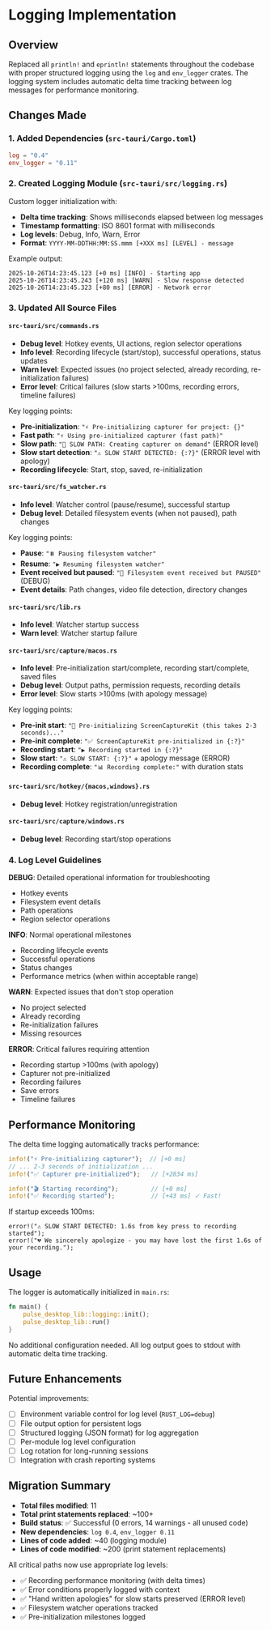 # Logging Implementation

## Overview

Replaced all `println!` and `eprintln!` statements throughout the codebase with proper structured logging using the `log` and `env_logger` crates. The logging system includes automatic delta time tracking between log messages for performance monitoring.

## Changes Made

### 1. Added Dependencies (`src-tauri/Cargo.toml`)
```toml
log = "0.4"
env_logger = "0.11"
```

### 2. Created Logging Module (`src-tauri/src/logging.rs`)

Custom logger initialization with:
- **Delta time tracking**: Shows milliseconds elapsed between log messages
- **Timestamp formatting**: ISO 8601 format with milliseconds
- **Log levels**: Debug, Info, Warn, Error
- **Format**: `YYYY-MM-DDTHH:MM:SS.mmm [+XXX ms] [LEVEL] - message`

Example output:
```
2025-10-26T14:23:45.123 [+0 ms] [INFO] - Starting app
2025-10-26T14:23:45.243 [+120 ms] [WARN] - Slow response detected
2025-10-26T14:23:45.323 [+80 ms] [ERROR] - Network error
```

### 3. Updated All Source Files

#### `src-tauri/src/commands.rs`
- **Debug level**: Hotkey events, UI actions, region selector operations
- **Info level**: Recording lifecycle (start/stop), successful operations, status updates
- **Warn level**: Expected issues (no project selected, already recording, re-initialization failures)
- **Error level**: Critical failures (slow starts >100ms, recording errors, timeline failures)

Key logging points:
- **Pre-initialization**: `"⚡ Pre-initializing capturer for project: {}"`
- **Fast path**: `"⚡ Using pre-initialized capturer (fast path)"`
- **Slow path**: `"🐌 SLOW PATH: Creating capturer on demand"` (ERROR level)
- **Slow start detection**: `"⚠️ SLOW START DETECTED: {:?}"` (ERROR level with apology)
- **Recording lifecycle**: Start, stop, saved, re-initialization

#### `src-tauri/src/fs_watcher.rs`
- **Info level**: Watcher control (pause/resume), successful startup
- **Debug level**: Detailed filesystem events (when not paused), path changes

Key logging points:
- **Pause**: `"⏸️ Pausing filesystem watcher"`
- **Resume**: `"▶️ Resuming filesystem watcher"`
- **Event received but paused**: `"📂 Filesystem event received but PAUSED"` (DEBUG)
- **Event details**: Path changes, video file detection, directory changes

#### `src-tauri/src/lib.rs`
- **Info level**: Watcher startup success
- **Warn level**: Watcher startup failure

#### `src-tauri/src/capture/macos.rs`
- **Info level**: Pre-initialization start/complete, recording start/complete, saved files
- **Debug level**: Output paths, permission requests, recording details
- **Error level**: Slow starts >100ms (with apology message)

Key logging points:
- **Pre-init start**: `"🚀 Pre-initializing ScreenCaptureKit (this takes 2-3 seconds)..."`
- **Pre-init complete**: `"✅ ScreenCaptureKit pre-initialized in {:?}"`
- **Recording start**: `"▶️ Recording started in {:?}"`
- **Slow start**: `"⚠️ SLOW START: {:?}"` + apology message (ERROR)
- **Recording complete**: `"📊 Recording complete:"` with duration stats

#### `src-tauri/src/hotkey/{macos,windows}.rs`
- **Debug level**: Hotkey registration/unregistration

#### `src-tauri/src/capture/windows.rs`
- **Debug level**: Recording start/stop operations

### 4. Log Level Guidelines

**DEBUG**: Detailed operational information for troubleshooting
- Hotkey events
- Filesystem event details
- Path operations
- Region selector operations

**INFO**: Normal operational milestones
- Recording lifecycle events
- Successful operations
- Status changes
- Performance metrics (when within acceptable range)

**WARN**: Expected issues that don't stop operation
- No project selected
- Already recording
- Re-initialization failures
- Missing resources

**ERROR**: Critical failures requiring attention
- Recording startup >100ms (with apology)
- Capturer not pre-initialized
- Recording failures
- Save errors
- Timeline failures

## Performance Monitoring

The delta time logging automatically tracks performance:

```rust
info!("⚡ Pre-initializing capturer");  // [+0 ms]
// ... 2-3 seconds of initialization ...
info!("✅ Capturer pre-initialized");   // [+2834 ms]

info!("🎬 Starting recording");         // [+0 ms]
info!("✅ Recording started");          // [+43 ms] ✓ Fast!
```

If startup exceeds 100ms:
```
error!("⚠️ SLOW START DETECTED: 1.6s from key press to recording started");
error!("💔 We sincerely apologize - you may have lost the first 1.6s of your recording.");
```

## Usage

The logger is automatically initialized in `main.rs`:

```rust
fn main() {
    pulse_desktop_lib::logging::init();
    pulse_desktop_lib::run()
}
```

No additional configuration needed. All log output goes to stdout with automatic delta time tracking.

## Future Enhancements

Potential improvements:
- [ ] Environment variable control for log level (`RUST_LOG=debug`)
- [ ] File output option for persistent logs
- [ ] Structured logging (JSON format) for log aggregation
- [ ] Per-module log level configuration
- [ ] Log rotation for long-running sessions
- [ ] Integration with crash reporting systems

## Migration Summary

- **Total files modified**: 11
- **Total print statements replaced**: ~100+
- **Build status**: ✅ Successful (0 errors, 14 warnings - all unused code)
- **New dependencies**: `log 0.4`, `env_logger 0.11`
- **Lines of code added**: ~40 (logging module)
- **Lines of code modified**: ~200 (print statement replacements)

All critical paths now use appropriate log levels:
- ✅ Recording performance monitoring (with delta times)
- ✅ Error conditions properly logged with context
- ✅ "Hand written apologies" for slow starts preserved (ERROR level)
- ✅ Filesystem watcher operations tracked
- ✅ Pre-initialization milestones logged

